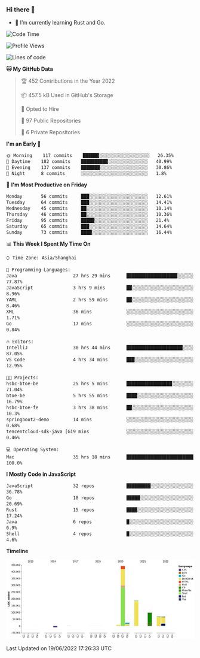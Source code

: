 ### Hi there 👋

- 🌱 I’m currently learning Rust and Go.

<!--START_SECTION:waka-->
![Code Time](http://img.shields.io/badge/Code%20Time-461%20hrs%2027%20mins-blue)

![Profile Views](http://img.shields.io/badge/Profile%20Views-0-blue)

![Lines of code](https://img.shields.io/badge/From%20Hello%20World%20I%27ve%20Written-900%20Thousand%20lines%20of%20code-blue)

**🐱 My GitHub Data** 

> 🏆 452 Contributions in the Year 2022
 > 
> 📦 457.5 kB Used in GitHub's Storage 
 > 
> 💼 Opted to Hire
 > 
> 📜 97 Public Repositories 
 > 
> 🔑 6 Private Repositories  
 > 
**I'm an Early 🐤** 

```text
🌞 Morning    117 commits    ██████░░░░░░░░░░░░░░░░░░░   26.35% 
🌆 Daytime    182 commits    ██████████░░░░░░░░░░░░░░░   40.99% 
🌃 Evening    137 commits    ███████░░░░░░░░░░░░░░░░░░   30.86% 
🌙 Night      8 commits      ░░░░░░░░░░░░░░░░░░░░░░░░░   1.8%

```
📅 **I'm Most Productive on Friday** 

```text
Monday       56 commits     ███░░░░░░░░░░░░░░░░░░░░░░   12.61% 
Tuesday      64 commits     ███░░░░░░░░░░░░░░░░░░░░░░   14.41% 
Wednesday    45 commits     ██░░░░░░░░░░░░░░░░░░░░░░░   10.14% 
Thursday     46 commits     ██░░░░░░░░░░░░░░░░░░░░░░░   10.36% 
Friday       95 commits     █████░░░░░░░░░░░░░░░░░░░░   21.4% 
Saturday     65 commits     ███░░░░░░░░░░░░░░░░░░░░░░   14.64% 
Sunday       73 commits     ████░░░░░░░░░░░░░░░░░░░░░   16.44%

```


📊 **This Week I Spent My Time On** 

```text
⌚︎ Time Zone: Asia/Shanghai

💬 Programming Languages: 
Java                     27 hrs 29 mins      ███████████████████░░░░░░   77.87% 
JavaScript               3 hrs 9 mins        ██░░░░░░░░░░░░░░░░░░░░░░░   8.96% 
YAML                     2 hrs 59 mins       ██░░░░░░░░░░░░░░░░░░░░░░░   8.46% 
XML                      36 mins             ░░░░░░░░░░░░░░░░░░░░░░░░░   1.71% 
Go                       17 mins             ░░░░░░░░░░░░░░░░░░░░░░░░░   0.84%

🔥 Editors: 
IntelliJ                 30 hrs 44 mins      █████████████████████░░░░   87.05% 
VS Code                  4 hrs 34 mins       ███░░░░░░░░░░░░░░░░░░░░░░   12.95%

🐱‍💻 Projects: 
hsbc-btoe-be             25 hrs 5 mins       █████████████████░░░░░░░░   71.04% 
btoe-be                  5 hrs 55 mins       ████░░░░░░░░░░░░░░░░░░░░░   16.79% 
hsbc-btoe-fe             3 hrs 38 mins       ██░░░░░░░░░░░░░░░░░░░░░░░   10.3% 
springboot2-demo         14 mins             ░░░░░░░░░░░░░░░░░░░░░░░░░   0.68% 
tencentcloud-sdk-java [Gi9 mins              ░░░░░░░░░░░░░░░░░░░░░░░░░   0.46%

💻 Operating System: 
Mac                      35 hrs 18 mins      █████████████████████████   100.0%

```

**I Mostly Code in JavaScript** 

```text
JavaScript               32 repos            █████████░░░░░░░░░░░░░░░░   36.78% 
Go                       18 repos            █████░░░░░░░░░░░░░░░░░░░░   20.69% 
Rust                     15 repos            ████░░░░░░░░░░░░░░░░░░░░░   17.24% 
Java                     6 repos             █░░░░░░░░░░░░░░░░░░░░░░░░   6.9% 
Shell                    4 repos             █░░░░░░░░░░░░░░░░░░░░░░░░   4.6%

```


**Timeline**

![Chart not found](https://raw.githubusercontent.com/elton/elton/main/charts/bar_graph.png) 


 Last Updated on 19/06/2022 17:26:33 UTC
<!--END_SECTION:waka-->

<!--
**elton/elton** is a ✨ _special_ ✨ repository because its `README.md` (this file) appears on your GitHub profile.

Here are some ideas to get you started:

- 🔭 I’m currently working on ...
- 🌱 I’m currently learning ...
- 👯 I’m looking to collaborate on ...
- 🤔 I’m looking for help with ...
- 💬 Ask me about ...
- 📫 How to reach me: ...
- 😄 Pronouns: ...
- ⚡ Fun fact: ...
-->
